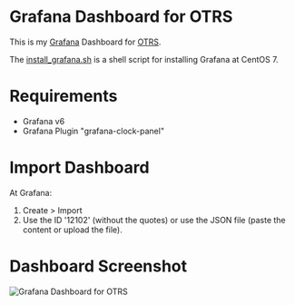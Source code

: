 # Grafana Dashboard for OTRS
This is my [Grafana](https://grafana.com/) Dashboard for [OTRS](https://community.otrs.com/).

The [install_grafana.sh](./install_grafana.sh) is a shell script for installing Grafana at CentOS 7.

# Requirements
- Grafana v6
- Grafana Plugin "grafana-clock-panel"
  
# Import Dashboard
At Grafana:

1. Create > Import
2. Use the ID '12102' (without the quotes) or use the JSON file (paste the content or upload the file).

# Dashboard Screenshot
![Grafana Dashboard for OTRS](https://imgur.com/gJTbYQg.jpg)
